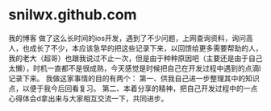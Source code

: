 # snilwx.github.com
我的博客
做了这么长时间的ios开发，遇到了不少问题，上网查询资料，询问高人，也成长了不少，本应该急早的把这些记录下来，以回馈给更多需要帮助的人，我的老大（超哥）也跟我说过不止一次，但是由于种种原因吧（主要还是由于自己太懒），时机一直都不是很成熟，今天感觉是时候把自己在开发过程中遇到的点滴l记录下来。
我做这家事情的目的有两个：
第一、供我自己进一步整理其中的知识点，以便于我今后回看复习。
第二、本着分享的精神，把自己开发过程中的一点心得体会d拿出来与大家相互交流一下，共同进步。

